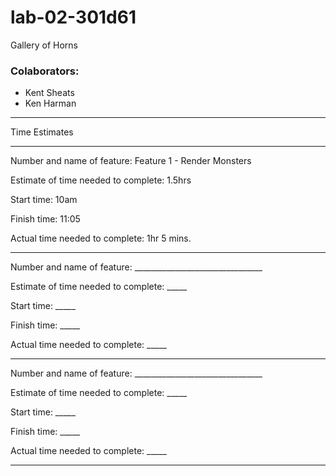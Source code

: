 # lab-02-301d61
Gallery of Horns

### Colaborators:
- Kent Sheats
- Ken Harman

********************************************************
Time Estimates
********************************************************

Number and name of feature: Feature 1 - Render Monsters

Estimate of time needed to complete: 1.5hrs

Start time: 10am

Finish time: 11:05

Actual time needed to complete: 1hr 5 mins.

----------------------------
Number and name of feature: ________________________________

Estimate of time needed to complete: _____

Start time: _____

Finish time: _____

Actual time needed to complete: _____

-----------------------------
Number and name of feature: ________________________________

Estimate of time needed to complete: _____

Start time: _____

Finish time: _____

Actual time needed to complete: _____
********************************************************
